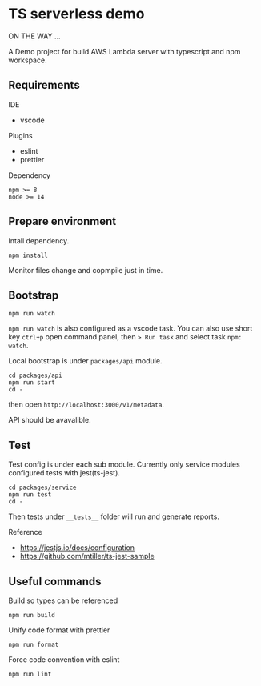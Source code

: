 # TS serverless demo

ON THE WAY ...

A Demo project for build AWS Lambda server with typescript and npm workspace.

## Requirements

IDE

-   vscode

Plugins

-   eslint
-   prettier

Dependency

```
npm >= 8
node >= 14
```

## Prepare environment

Intall dependency.

```
npm install
```

Monitor files change and copmpile just in time.

## Bootstrap

```
npm run watch
```

`npm run watch` is also configured as a vscode task. You can also use short key `ctrl+p` open command panel, then `> Run task` and select task `npm: watch`.

Local bootstrap is under `packages/api` module.

```
cd packages/api
npm run start
cd -
```

then open `http://localhost:3000/v1/metadata`.

API should be avavalible.

## Test

Test config is under each sub module.
Currently only service modules configured tests with jest(ts-jest).

```
cd packages/service
npm run test
cd -
```

Then tests under `__tests__` folder will run and generate reports.

Reference

-   https://jestjs.io/docs/configuration
-   https://github.com/mtiller/ts-jest-sample

## Useful commands

Build so types can be referenced

```
npm run build
```

Unify code format with prettier

```
npm run format
```

Force code convention with eslint

```
npm run lint
```
